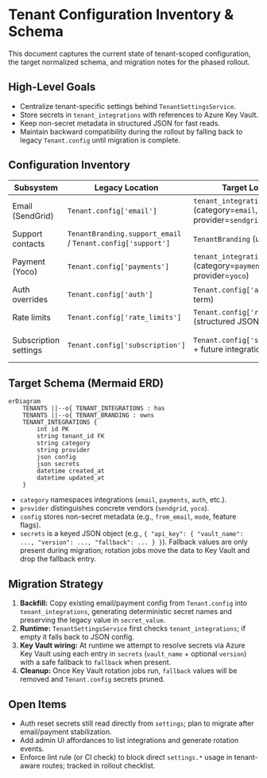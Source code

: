 # Tenant Configuration Inventory & Schema

This document captures the current state of tenant-scoped configuration, the target normalized schema, and migration notes for the phased rollout.

## High-Level Goals

- Centralize tenant-specific settings behind `TenantSettingsService`.
- Store secrets in `tenant_integrations` with references to Azure Key Vault.
- Keep non-secret metadata in structured JSON for fast reads.
- Maintain backward compatibility during the rollout by falling back to legacy `Tenant.config` until migration is complete.

## Configuration Inventory

| Subsystem | Legacy Location | Target Location | Secret? | Notes |
|-----------|-----------------|-----------------|---------|-------|
| Email (SendGrid) | `Tenant.config['email']` | `tenant_integrations` (category=`email`, provider=`sendgrid`) | ✅ API key | Non-secret fields (`from_email`, `from_name`) remain in integration `config`. Secret stored by reference. |
| Support contacts | `TenantBranding.support_email` / `Tenant.config['support']` | `TenantBranding` (unchanged) | ❌ | Exposed through tenant settings for convenience. |
| Payment (Yoco) | `Tenant.config['payments']` | `tenant_integrations` (category=`payments`, provider=`yoco`) | ✅ Secret + webhook | Webhook secret + API key stored via Key Vault reference. Non-secret like provider name in config. |
| Auth overrides | `Tenant.config['auth']` | `Tenant.config['auth']` (short-term) | ✅ reset secret | Future work to move into integrations once rate limiting phase stabilizes. |
| Rate limits | `Tenant.config['rate_limits']` | `Tenant.config['rate_limits']` (structured JSON) | ❌ | Already consumed through `TenantSettingsService.get_rate_limit`. |
| Subscription settings | `Tenant.config['subscription']` | `Tenant.config['subscription']` + future integrations | ⚠️ mixed | Secret data (future Yoco tokens) migrate to integrations; plan documented below. |

## Target Schema (Mermaid ERD)

```mermaid
erDiagram
    TENANTS ||--o{ TENANT_INTEGRATIONS : has
    TENANTS ||--o{ TENANT_BRANDING : owns
    TENANT_INTEGRATIONS {
        int id PK
        string tenant_id FK
        string category
        string provider
        json config
        json secrets
        datetime created_at
        datetime updated_at
    }
```

- `category` namespaces integrations (`email`, `payments`, `auth`, etc.).
- `provider` distinguishes concrete vendors (`sendgrid`, `yoco`).
- `config` stores non-secret metadata (e.g., `from_email`, `mode`, feature flags).
- `secrets` is a keyed JSON object (e.g., `{ "api_key": { "vault_name": ..., "version": ..., "fallback": ... } }`). Fallback values are only present during migration; rotation jobs move the data to Key Vault and drop the fallback entry.

## Migration Strategy

1. **Backfill:** Copy existing email/payment config from `Tenant.config` into `tenant_integrations`, generating deterministic secret names and preserving the legacy value in `secret_value`.
2. **Runtime:** `TenantSettingsService` first checks `tenant_integrations`; if empty it falls back to JSON config.
3. **Key Vault wiring:** At runtime we attempt to resolve secrets via Azure Key Vault using each entry in `secrets` (`vault_name` + optional `version`) with a safe fallback to `fallback` when present.
4. **Cleanup:** Once Key Vault rotation jobs run, `fallback` values will be removed and `Tenant.config` secrets pruned.

## Open Items

- Auth reset secrets still read directly from `settings`; plan to migrate after email/payment stabilization.
- Add admin UI affordances to list integrations and generate rotation events.
- Enforce lint rule (or CI check) to block direct `settings.*` usage in tenant-aware routes; tracked in rollout checklist.


